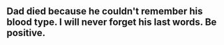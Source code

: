 ## Dad died because he couldn't remember his blood type. I will never forget his last words. Be positive.
